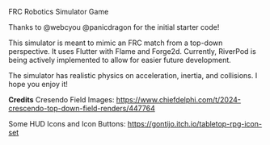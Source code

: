 FRC Robotics Simulator Game

Thanks to 
@webcyou
@panicdragon
for the initial starter code!

This simulator is meant to mimic an FRC match from a top-down perspective. It uses Flutter with Flame and Forge2d. 
Currently, RiverPod is being actively implemented to allow for easier future development.

The simulator has realistic physics on acceleration, inertia, and collisions. 
I hope you enjoy it!


**Credits**
Cresendo Field Images: https://www.chiefdelphi.com/t/2024-crescendo-top-down-field-renders/447764

Some HUD Icons and Icon Buttons: https://gontijo.itch.io/tabletop-rpg-icon-set